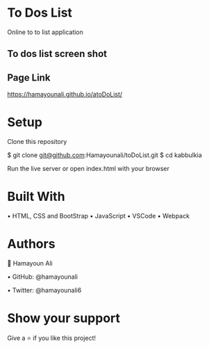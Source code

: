 # To Dos List 
Online to to list application 

## To dos list screen shot


## Page Link 
https://hamayounali.github.io/atoDoList/

# Setup
Clone this repository

$ git clone git@github.com:Hamayounali/toDoList.git
$ cd kabbulkia

Run the live server or open index.html with your browser

# Built With

• HTML, CSS and BootStrap
• JavaScript
• VSCode
• Webpack


# Authors
👤 Hamayoun Ali

• GitHub: @hamayounali

• Twitter: @hamayounali6


# Show your support
Give a ⭐️ if you like this project!
